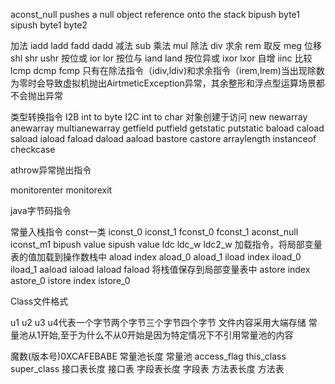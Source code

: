 aconst_null  pushes a null object reference onto the stack
bipush byte1
sipush byte1 byte2


加法 iadd ladd fadd dadd
减法 sub
乘法 mul
除法 div
求余 rem
取反 meg
位移 shl shr ushr
按位或 ior lor
按位与 iand land
按位异或 ixor lxor
自增 iinc
比较 lcmp dcmp fcmp
只有在除法指令（idiv,ldiv)和求余指令（irem,lrem)当出现除数为零时会导致虚拟机抛出AirtmeticException异常，其余整形和浮点型运算场景都不会抛出异常

类型转换指令
I2B  int to byte
I2C  int to char
对象创建于访问
new 
newarray anewarray  multianewarray
getfield putfield getstatic putstatic
baload caload saload iaload faload daload aaload
bastore castore
arraylength
instanceof checkcase

athrow异常抛出指令

monitorenter
monitorexit


	
java字节码指令

常量入栈指令
	const一类
	iconst_0	iconst_1	fconst_0	fconst_1	aconst_null		iconst_m1
	bipush	value
	sipush value
	ldc
	ldc_w
	ldc2_w
加载指令，将局部变量表的值加载到操作数栈中
	aload index
	aload_0
	aload_1
	iload index
	iload_0
	iload_1
	aaload
	iaload
	laload
	faload
将栈值保存到局部变量表中
	astore index
	astore_0
	istore index
	istore_0


Class文件格式

u1 u2 u3 u4代表一个字节两个字节三个字节四个字节
文件内容采用大端存储
常量池从1开始,至于为什么不从0开始是因为特定情况下不引用常量池的内容

魔数(版本号)0XCAFEBABE
常量池长度
常量池
access_flag
this_class
super_class
接口表长度
接口表
字段表长度
字段表
方法表长度
方法表


